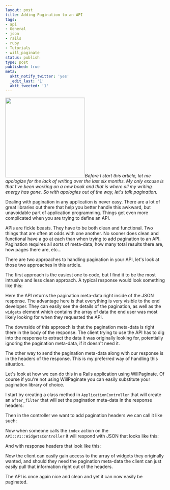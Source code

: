 ```yaml
---
layout: post
title: Adding Pagination to an API
tags:
- api
- General
- json
- rails
- ruby
- Tutorials
- will_paginate
status: publish
type: post
published: true
meta:
  aktt_notify_twitter: 'yes'
  _edit_last: '1'
  aktt_tweeted: '1'
---
```

<img alt="" src="http://www.robertsabuda.com/store/images/sharks_shark.jpg" title="popup book" class="alignleft" width="250" /><em>Before I start this article, let me apologize for the lack of writing over the last six months. My only excuse is that I've been working on a new book and that is where all my writing energy has gone. So with apologies out of the way, let's talk pagination.</em>

Dealing with pagination in any application is never easy. There are a lot of great libraries out there that help you better handle this awkward, but unavoidable part of application programming. Things get even more complicated when you are trying to define an API.

APIs are fickle beasts. They have to be both clean and functional. Two things that are often at odds with one another. No sooner does clean and functional have a go at each than when trying to add pagination to an API. Pagination requires all sorts of meta-data; how many total results there are, how pages there are, etc...

There are two approaches to handling pagination in your API, let's look at those two approaches in this article.

The first approach is the easiest one to code, but I find it to be the most intrusive and less clean approach. A typical response would look something like this:

<script src="https://gist.github.com/1889261.js"> </script>

Here the API returns the pagination meta-data right inside of the JSON response. The advantage here is that everything is very visible to the end developer. They can easily see the details of the pagination, as well as the <code>widgets</code> element which contains the array of data the end user was most likely looking for when they requested the API.

The downside of this approach is that the pagination meta-data is right there in the body of the response. The client trying to use the API has to dig into the response to extract the data it was originally looking for, potentially ignoring the pagination meta-data, if it doesn't need it.

The other way to send the pagination meta-data along with our response is in the headers of the response. This is my preferred way of handling this situation.

Let's look at how we can do this in a Rails application using WillPaginate. Of course if you're not using WillPaginate you can easily substitute your pagination library of choice.

I start by creating a class method in <code>ApplicationController</code> that will create an <code>after_filter</code> that will set the pagination meta-data in the response headers:

<script src="https://gist.github.com/1889206.js"> </script>

Then in the controller we want to add pagination headers we can call it like such:

<script src="https://gist.github.com/1889221.js"> </script>

Now when someone calls the <code>index</code> action on the <code>API::V1::WidgetsController</code> it will respond with JSON that looks like this:

<script src="https://gist.github.com/1889259.js"> </script>

And with response headers that look like this:

<script src="https://gist.github.com/1889226.js"> </script>

Now the client can easily gain access to the array of widgets they originally wanted, and should they need the pagination meta-data the client can just easily pull that information right out of the headers.

The API is once again nice and clean and yet it can now easily be paginated.
